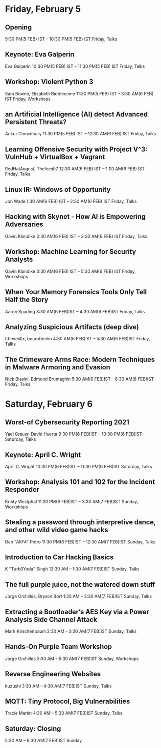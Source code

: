 # Friday, February 5
## Opening
9:30 PM(5 FEB) IST – 10:30 PM(5 FEB) IST Friday, Talks  

## Keynote: Eva Galperin
Eva Galperin
10:30 PM(5 FEB) IST – 11:30 PM(5 FEB) IST Friday, Talks 

## Workshop: Violent Python 3
Sam Bowne, Elizabeth Biddlecome
11:30 PM(5 FEB) IST – 3:30 AM(6 FEB) IST Friday, Workshops

## an Artificial Intelligence (AI) detect Advanced Persistent Threats?
Ankur Chowdhary
11:30 PM(5 FEB) IST – 12:30 AM(6 FEB) IST Friday, Talks

## Learning Offensive Security with Project V^3: VulnHub + VirtualBox + Vagrant
RedHatAugust, Thefeesh7
12:30 AM(6 FEB) IST – 1:00 AM(6 FEB) IST Friday, Talks

## Linux IR: Windows of Opportunity
Jon Wade
1:30 AM(6 FEB) IST – 2:30 AM(6 FEB) IST Friday, Talks

## Hacking with Skynet - How AI is Empowering Adversaries
Gavin Klondike
2:30 AM(6 FEB) IST – 3:30 AM(6 FEB) IST Friday, Talks

## Workshop: Machine Learning for Security Analysts
Gavin Klondike
3:30 AM(6 FEB) IST – 5:30 AM(6 FEB) IST Friday, Workshops

## When Your Memory Forensics Tools Only Tell Half the Story
Aaron Sparling
3:30 AM(6 FEB)IST – 4:30 AM(6 FEB)IST Friday, Talks

## Analyzing Suspicious Artifacts (deep dive)
ttheveii0x, bearofberlin
4:30 AM(6 FEB)IST – 5:30 AM(6 FEB)IST Friday, Talks

## The Crimeware Arms Race: Modern Techniques in Malware Armoring and Evasion
Nick Biasini, Edmund Brumaghin
5:30 AM(6 FEB)IST – 6:30 AM(6 FEB)IST Friday, Talks

# Saturday, February 6

## Worst-of Cybersecurity Reporting 2021
Yael Grauer, David Huerta
9:30 PM(6 FEB)IST – 10:30 PM(6 FEB)IST Saturday, Talks

## Keynote: April C. Wright
April C. Wright
10:30 PM(6 FEB)IST – 11:30 PM(6 FEB)IST Saturday, Talks

## Workshop: Analysis 101 and 102 for the Incident Responder
Kristy Westphal
11:30 PM(6 FEB)IST – 3:30 AM(7 FEB)IST Sunday, Workshops

## Stealing a password through interpretive dance, and other wild video game hacks
Dan "AltF4" Petro
11:30 PM(6 FEB)IST – 12:30 AM(7 FEB)IST Sunday, Talks

## Introduction to Car Hacking Basics
K "Turb0Yoda" Singh
12:30 AM – 1:00 AM(7 FEB)IST Sunday, Talks

## The full purple juice, not the watered down stuff
Jorge Orchilles, Bryson Bort
1:30 AM – 2:30 AM(7 FEB)IST Sunday, Talks

## Extracting a Bootloader’s AES Key via a Power Analysis Side Channel Attack
Mark Kirschenbaum
2:30 AM – 3:30 AM(7 FEB)IST Sunday, Talks

## Hands-On Purple Team Workshop
Jorge Orchilles
3:30 AM – 5:30 AM(7 FEB)IST Sunday, Workshops

## Reverse Engineering Websites
kuzushi
3:30 AM – 4:30 AM(7 FEB)IST Sunday, Talks

## MQTT: Tiny Protocol, Big Vulnerabilities
Tracie Martin
4:30 AM – 5:30 AM(7 FEB)IST Sunday, Talks

## Saturday: Closing
5:30 AM – 6:30 AM(7 FEB)IST Sunday
